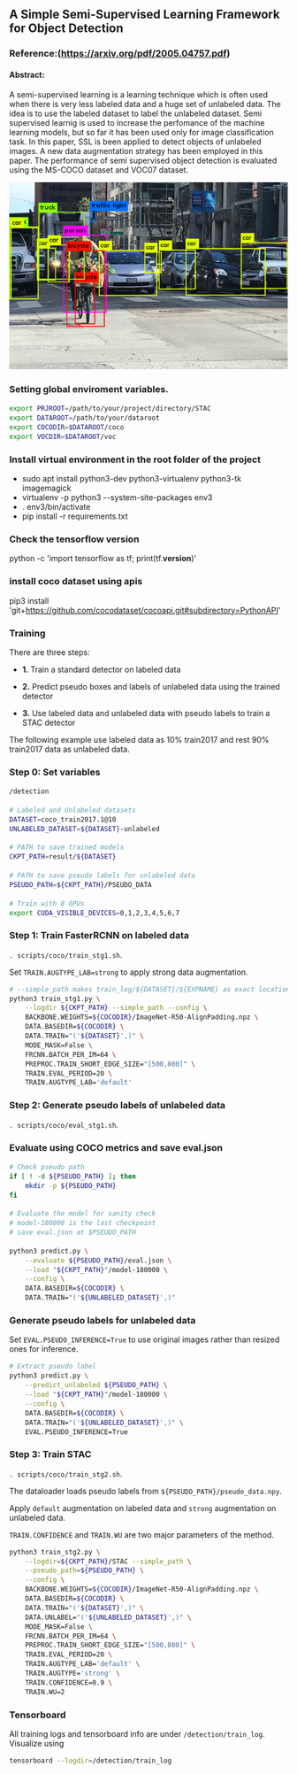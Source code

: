 ## A Simple Semi-Supervised Learning Framework for Object Detection
### Reference:(https://arxiv.org/pdf/2005.04757.pdf)

#### Abstract:

A semi-supervised learning is a learning technique which is often used when there is very less labeled data and a huge set of unlabeled data. The idea is to use the labeled dataset to label the unlabeled dataset. Semi supervised learnig is used to increase the perfomance of the machine learning models, but so far it has been used only for image classification task. In this paper, SSL is been applied to detect objects of unlabeled images. A new data augmentation strategy has been employed in this paper. The performance of semi supervised object detection is evaluated using the MS-COCO dataset and VOC07 dataset.


<img src="object.png" width="800">




### Setting global enviroment variables.

```bash
export PRJROOT=/path/to/your/project/directory/STAC
export DATAROOT=/path/to/your/dataroot
export COCODIR=$DATAROOT/coco
export VOCDIR=$DATAROOT/voc
```

### Install virtual environment in the root folder of the project

- sudo apt install python3-dev python3-virtualenv python3-tk imagemagick
- virtualenv -p python3 --system-site-packages env3
- . env3/bin/activate
- pip install -r requirements.txt

### Check the tensorflow version
python -c 'import tensorflow as tf; print(tf.__version__)'

### install coco dataset using apis
pip3 install 'git+https://github.com/cocodataset/cocoapi.git#subdirectory=PythonAPI'


### Training

There are three steps:
- __1.__ Train a standard detector on labeled data

- __2.__ Predict pseudo boxes and labels of unlabeled
data using the trained detector 
- __3.__ Use labeled data and unlabeled data with
pseudo labels to train a STAC detector


The following example use labeled data as 10% train2017 and rest 90% train2017 data
as unlabeled data.

### Step 0: Set variables

```bash
/detection

# Labeled and Unlabeled datasets
DATASET=coco_train2017.1@10
UNLABELED_DATASET=${DATASET}-unlabeled

# PATH to save trained models
CKPT_PATH=result/${DATASET}

# PATH to save pseudo labels for unlabeled data
PSEUDO_PATH=${CKPT_PATH}/PSEUDO_DATA

# Train with 8 GPUs
export CUDA_VISIBLE_DEVICES=0,1,2,3,4,5,6,7
```

### Step 1: Train FasterRCNN on labeled data

`. scripts/coco/train_stg1.sh`.

Set `TRAIN.AUGTYPE_LAB=strong` to apply strong data augmentation.

```bash
# --simple_path makes train_log/${DATASET}/${EXPNAME} as exact location to save
python3 train_stg1.py \
    --logdir ${CKPT_PATH} --simple_path --config \
    BACKBONE.WEIGHTS=${COCODIR}/ImageNet-R50-AlignPadding.npz \
    DATA.BASEDIR=${COCODIR} \
    DATA.TRAIN="('${DATASET}',)" \
    MODE_MASK=False \
    FRCNN.BATCH_PER_IM=64 \
    PREPROC.TRAIN_SHORT_EDGE_SIZE="[500,800]" \
    TRAIN.EVAL_PERIOD=20 \
    TRAIN.AUGTYPE_LAB='default'
```

### Step 2: Generate pseudo labels of unlabeled data

`. scripts/coco/eval_stg1.sh`.

### Evaluate using COCO metrics and save eval.json

```bash
# Check pseudo path
if [ ! -d ${PSEUDO_PATH} ]; then
    mkdir -p ${PSEUDO_PATH}
fi

# Evaluate the model for sanity check
# model-180000 is the last checkpoint
# save eval.json at $PSEUDO_PATH

python3 predict.py \
    --evaluate ${PSEUDO_PATH}/eval.json \
    --load "${CKPT_PATH}"/model-180000 \
    --config \
    DATA.BASEDIR=${COCODIR} \
    DATA.TRAIN="('${UNLABELED_DATASET}',)"
```

### Generate pseudo labels for unlabeled data

Set `EVAL.PSEUDO_INFERENCE=True` to use original images rather than resized ones for inference.

```bash
# Extract pseudo label
python3 predict.py \
    --predict_unlabeled ${PSEUDO_PATH} \
    --load "${CKPT_PATH}"/model-180000 \
    --config \
    DATA.BASEDIR=${COCODIR} \
    DATA.TRAIN="('${UNLABELED_DATASET}',)" \
    EVAL.PSEUDO_INFERENCE=True
```

### Step 3: Train STAC

`. scripts/coco/train_stg2.sh`.

The dataloader loads pseudo labels from `${PSEUDO_PATH}/pseudo_data.npy`.

Apply `default` augmentation on labeled data and `strong` augmentation on unlabeled data.

`TRAIN.CONFIDENCE` and `TRAIN.WU` are two major parameters of the method.

```bash
python3 train_stg2.py \
    --logdir=${CKPT_PATH}/STAC --simple_path \
    --pseudo_path=${PSEUDO_PATH} \
    --config \
    BACKBONE.WEIGHTS=${COCODIR}/ImageNet-R50-AlignPadding.npz \
    DATA.BASEDIR=${COCODIR} \
    DATA.TRAIN="('${DATASET}',)" \
    DATA.UNLABEL="('${UNLABELED_DATASET}',)" \
    MODE_MASK=False \
    FRCNN.BATCH_PER_IM=64 \
    PREPROC.TRAIN_SHORT_EDGE_SIZE="[500,800]" \
    TRAIN.EVAL_PERIOD=20 \
    TRAIN.AUGTYPE_LAB='default' \
    TRAIN.AUGTYPE='strong' \
    TRAIN.CONFIDENCE=0.9 \
    TRAIN.WU=2
```

### Tensorboard

All training logs and tensorboard info are under
`/detection/train_log`. Visualize using
```bash
tensorboard --logdir=/detection/train_log
```
